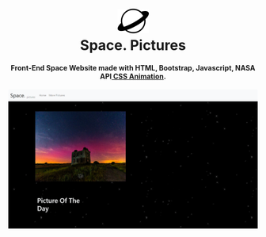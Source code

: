 
<h1 align="center">
  <br>
  <a href="https://pabloasanch.github.io/Space.-Pictures/"><img height="50" src="https://github.com/PabloASanch/Space.-Pictures/blob/main/icon2.png"></img></a>
  <br>
  Space. Pictures
  <br>
</h1>

<h4 align="center">Front-End Space Website made with HTML, Bootstrap, Javascript, NASA API<a href="https://pabloasanch.github.io/Space.-Pictures/" target="_blank"> CSS Animation</a>.</h4>


![screenshot](https://github.com/PabloASanch/Space.-Pictures/blob/main/thumbnail2.png)
